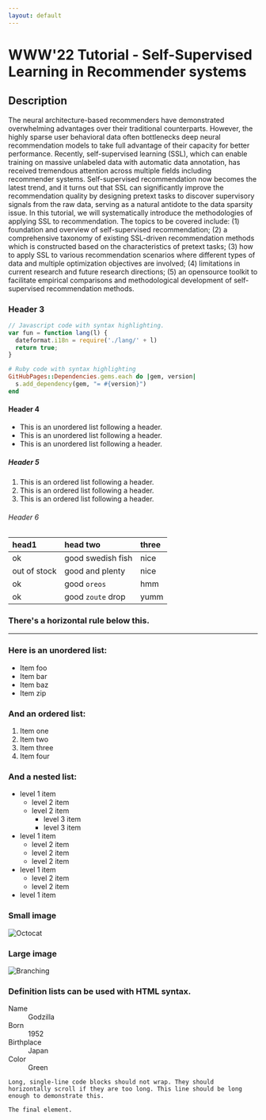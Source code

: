 ```yaml
---
layout: default
---
```

# WWW'22 Tutorial - Self-Supervised Learning in Recommender systems
## Description

The neural architecture-based recommenders have demonstrated overwhelming advantages over their traditional counterparts. However, the highly sparse user behavioral data often bottlenecks deep
neural recommendation models to take full advantage of their capacity for better performance. Recently, self-supervised learning (SSL), which can enable training on massive unlabeled data with automatic data annotation, has received tremendous attention across
multiple fields including recommender systems. Self-supervised recommendation now becomes the latest trend, and it turns out that SSL can significantly improve the recommendation quality by
designing pretext tasks to discover supervisory signals from the raw data, serving as a natural antidote to the data sparsity issue. In this tutorial, we will systematically introduce the methodologies of
applying SSL to recommendation. The topics to be covered include: (1) foundation and overview of self-supervised recommendation; (2) a comprehensive taxonomy of existing SSL-driven recommendation methods which is constructed based on the characteristics
of pretext tasks; (3) how to apply SSL to various recommendation scenarios where different types of data and multiple optimization objectives are involved; (4) limitations in current research and future
research directions; (5) an opensource toolkit to facilitate empirical comparisons and methodological development of self-supervised recommendation methods.

### Header 3

```js
// Javascript code with syntax highlighting.
var fun = function lang(l) {
  dateformat.i18n = require('./lang/' + l)
  return true;
}
```

```ruby
# Ruby code with syntax highlighting
GitHubPages::Dependencies.gems.each do |gem, version|
  s.add_dependency(gem, "= #{version}")
end
```

#### Header 4

*   This is an unordered list following a header.
*   This is an unordered list following a header.
*   This is an unordered list following a header.

##### Header 5

1.  This is an ordered list following a header.
2.  This is an ordered list following a header.
3.  This is an ordered list following a header.

###### Header 6

| head1        | head two          | three |
|:-------------|:------------------|:------|
| ok           | good swedish fish | nice  |
| out of stock | good and plenty   | nice  |
| ok           | good `oreos`      | hmm   |
| ok           | good `zoute` drop | yumm  |

### There's a horizontal rule below this.

* * *

### Here is an unordered list:

*   Item foo
*   Item bar
*   Item baz
*   Item zip

### And an ordered list:

1.  Item one
1.  Item two
1.  Item three
1.  Item four

### And a nested list:

- level 1 item
  - level 2 item
  - level 2 item
    - level 3 item
    - level 3 item
- level 1 item
  - level 2 item
  - level 2 item
  - level 2 item
- level 1 item
  - level 2 item
  - level 2 item
- level 1 item

### Small image

![Octocat](https://github.githubassets.com/images/icons/emoji/octocat.png)

### Large image

![Branching](https://guides.github.com/activities/hello-world/branching.png)


### Definition lists can be used with HTML syntax.

<dl>
<dt>Name</dt>
<dd>Godzilla</dd>
<dt>Born</dt>
<dd>1952</dd>
<dt>Birthplace</dt>
<dd>Japan</dd>
<dt>Color</dt>
<dd>Green</dd>
</dl>

```
Long, single-line code blocks should not wrap. They should horizontally scroll if they are too long. This line should be long enough to demonstrate this.
```

```
The final element.
```

